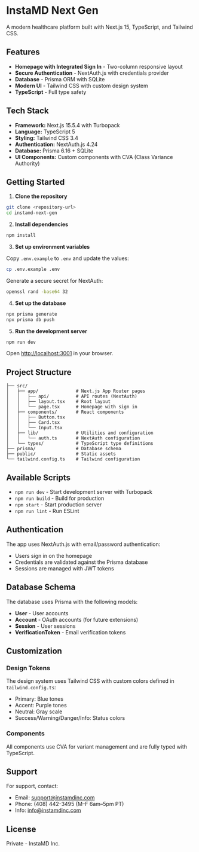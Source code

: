 # InstaMD Next Gen

A modern healthcare platform built with Next.js 15, TypeScript, and Tailwind CSS.

## Features

- **Homepage with Integrated Sign In** - Two-column responsive layout
- **Secure Authentication** - NextAuth.js with credentials provider
- **Database** - Prisma ORM with SQLite
- **Modern UI** - Tailwind CSS with custom design system
- **TypeScript** - Full type safety

## Tech Stack

- **Framework:** Next.js 15.5.4 with Turbopack
- **Language:** TypeScript 5
- **Styling:** Tailwind CSS 3.4
- **Authentication:** NextAuth.js 4.24
- **Database:** Prisma 6.16 + SQLite
- **UI Components:** Custom components with CVA (Class Variance Authority)

## Getting Started

1. **Clone the repository**

```bash
git clone <repository-url>
cd instamd-next-gen
```

2. **Install dependencies**

```bash
npm install
```

3. **Set up environment variables**

Copy `.env.example` to `.env` and update the values:

```bash
cp .env.example .env
```

Generate a secure secret for NextAuth:

```bash
openssl rand -base64 32
```

4. **Set up the database**

```bash
npx prisma generate
npx prisma db push
```

5. **Run the development server**

```bash
npm run dev
```

Open [http://localhost:3001](http://localhost:3001) in your browser.

## Project Structure

```
├── src/
│   ├── app/              # Next.js App Router pages
│   │   ├── api/          # API routes (NextAuth)
│   │   ├── layout.tsx    # Root layout
│   │   └── page.tsx      # Homepage with sign in
│   ├── components/       # React components
│   │   ├── Button.tsx
│   │   ├── Card.tsx
│   │   └── Input.tsx
│   ├── lib/              # Utilities and configuration
│   │   └── auth.ts       # NextAuth configuration
│   └── types/            # TypeScript type definitions
├── prisma/               # Database schema
├── public/               # Static assets
└── tailwind.config.ts    # Tailwind configuration
```

## Available Scripts

- `npm run dev` - Start development server with Turbopack
- `npm run build` - Build for production
- `npm start` - Start production server
- `npm run lint` - Run ESLint

## Authentication

The app uses NextAuth.js with email/password authentication:

- Users sign in on the homepage
- Credentials are validated against the Prisma database
- Sessions are managed with JWT tokens

## Database Schema

The database uses Prisma with the following models:

- **User** - User accounts
- **Account** - OAuth accounts (for future extensions)
- **Session** - User sessions
- **VerificationToken** - Email verification tokens

## Customization

### Design Tokens

The design system uses Tailwind CSS with custom colors defined in `tailwind.config.ts`:

- Primary: Blue tones
- Accent: Purple tones
- Neutral: Gray scale
- Success/Warning/Danger/Info: Status colors

### Components

All components use CVA for variant management and are fully typed with TypeScript.

## Support

For support, contact:
- Email: support@instamdinc.com
- Phone: (408) 442-3495 (M–F 6am–5pm PT)
- Info: info@instamdinc.com

## License

Private - InstaMD Inc.
